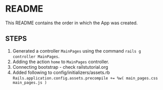 README
======

This README contains the order in which the App was created.

STEPS
-----

1) Generated a controller `MainPages` using the command `rails g controller MainPages`.
2) Adding the action `home` to `MainPages` controller.
3) Connecting bootstrap - check railstutorial.org 
4) Added following to config/initializers/assets.rb `Rails.application.config.assets.precompile += %w( main_pages.css main_pages.js )`